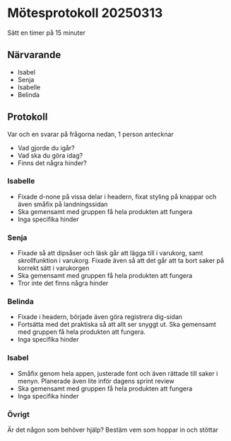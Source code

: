# Mötesprotokoll 20250313

Sätt en timer på 15 minuter

## Närvarande
* Isabel
* Senja
* Isabelle
* Belinda

## Protokoll
Var och en svarar på frågorna nedan, 1 person antecknar
* Vad gjorde du igår?
* Vad ska du göra idag?
* Finns det några hinder?

### Isabelle
* Fixade d-none på vissa delar i headern, fixat styling på knappar och även småfix på landningssidan 
* Ska gemensamt med gruppen få hela produkten att fungera
* Inga specifika hinder 

### Senja
* Fixade så att dipsåser och läsk går att lägga till i varukorg, samt skrollfunktion i varukorg. Fixade även så att det går att ta bort saker på korrekt sätt i varukorgen
* Ska gemensamt med gruppen få hela produkten att fungera
* Tror inte det finns några hinder

### Belinda
* Fixade i headern, började även göra registrera dig-sidan 
* Fortsätta med det praktiska så att allt ser snyggt ut. Ska gemensamt med gruppen få hela produkten att fungera. 
* Inga specifika hinder 

### Isabel
* Småfix genom hela appen, justerade font och även rättade till saker i menyn. Planerade även lite inför dagens sprint review 
* Ska gemensamt med gruppen få hela produkten att fungera
* Inga specifika hinder

### Övrigt
Är det någon som behöver hjälp? Bestäm vem som hoppar in och stöttar
